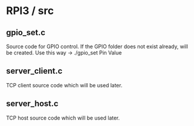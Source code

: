 # RPI3 / src

## gpio_set.c

Source code for GPIO control.
If the GPIO folder does not exist already, will be created.
Use this way -> ./gpio_set Pin Value

## server_client.c

TCP client source code which will be used later.

## server_host.c

TCP host source code which will be used later.